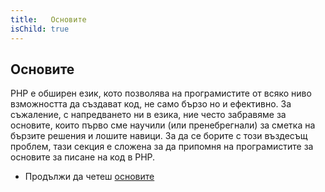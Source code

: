 ```yaml
---
title:   Основите
isChild: true
---
```


## Основите

PHP е обширен език, кото позволява на програмистите от всяко ниво взможността да създават код, не само бързо но и ефективно.
За съжаление, с напредването ни в езика, ние често забравяме за основите, които първо сме научили (или пренебрегнали) за
сметка на бързите решения и лошите навици. За да се борите с този въздесъщ проблем, тази секция е сложена за да припомня
на програмистите за основите за писане на код в PHP.

* Продължи да четеш [основите](/pages/The-Basics.html)
